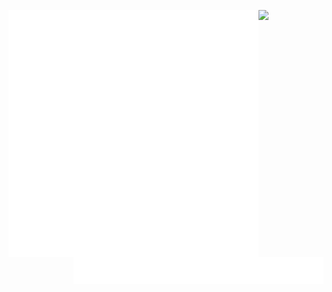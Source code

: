 [<img align="left" width="400" alt="🦑" src="https://github.com/afrizaloky/afrizaloky/blob/master/metrics.svg">](https://github.com/afrizaloky/metrics)
[<img align="right" width="400" alt="🦑" src="https://github.com/afrizaloky/afrizaloky/blob/master/metrics.personal.anilist.svg">](https://github.com/afrizaloky/metrics)
<!-- [<img align="right" width="150" alt="🦑" src="https://count.getloli.com/get/@:afrizaloky?theme=rule34">](https://www.youtube.com/watch?v=D00hlkW0u3U) -->

[![](https://user-images.githubusercontent.com/22963968/111034256-06e85080-8415-11eb-89ba-39321afb1433.png)](#)

